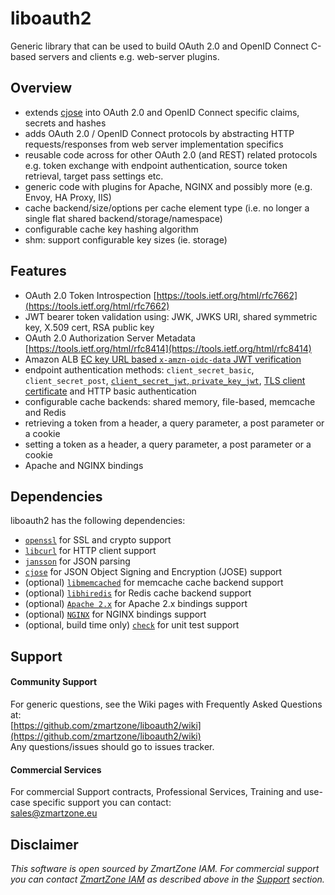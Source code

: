 # liboauth2
Generic library that can be used to build OAuth 2.0 and OpenID Connect C-based servers and clients e.g. web-server plugins.

## Overview

- extends [cjose](https://github.com/cisco/cjose) into OAuth 2.0 and OpenID Connect specific claims, secrets and hashes
- adds OAuth 2.0 / OpenID Connect protocols by abstracting HTTP requests/responses from web server implementation specifics
- reusable code across for other OAuth 2.0 (and REST) related protocols
  e.g. token exchange with endpoint authentication, source token retrieval, target pass settings etc.
- generic code with plugins for Apache, NGINX and possibly more (e.g. Envoy, HA Proxy, IIS)
- cache backend/size/options per cache element type (i.e. no longer a single flat shared backend/storage/namespace)
- configurable cache key hashing algorithm
- shm: support configurable key sizes (ie. storage)

## Features
- OAuth 2.0 Token Introspection [https://tools.ietf.org/html/rfc7662](https://tools.ietf.org/html/rfc7662)
- JWT bearer token validation using: JWK, JWKS URI, shared symmetric key, X.509 cert, RSA public key
- OAuth 2.0 Authorization Server Metadata [https://tools.ietf.org/html/rfc8414](https://tools.ietf.org/html/rfc8414)
- Amazon ALB [EC key URL based `x-amzn-oidc-data` JWT verification](https://docs.aws.amazon.com/elasticloadbalancing/latest/application/listener-authenticate-users.html)
- endpoint authentication methods: `client_secret_basic`, `client_secret_post`, [`client_secret_jwt`, `private_key_jwt`](https://tools.ietf.org/html/rfc7523), [TLS client certificate](https://tools.ietf.org/id/draft-ietf-oauth-mtls) and HTTP basic authentication
- configurable cache backends: shared memory, file-based, memcache and Redis
- retrieving a token from a header, a query parameter, a post parameter or a cookie
- setting a token as a header, a query parameter, a post parameter or a cookie
- Apache and NGINX bindings

## Dependencies

liboauth2 has the following dependencies:
- [`openssl`](https://www.openssl.org/) for SSL and crypto support
- [`libcurl`](https://curl.haxx.se/libcurl/) for HTTP client support
- [`jansson`](http://www.digip.org/jansson/) for JSON parsing
- [`cjose`](https://github.com/cisco/cjose) for JSON Object Signing and Encryption (JOSE) support
- (optional) [`libmemcached`](https://libmemcached.org) for memcache cache backend support
- (optional) [`libhiredis`](https://github.com/redis/hiredis) for Redis cache backend support
- (optional) [`Apache 2.x`](https://httpd.apache.org/) for Apache 2.x bindings support
- (optional) [`NGINX`](https://nginx.org) for NGINX bindings support
- (optional, build time only) [`check`](https://libcheck.github.io/check/) for unit test support

## Support

#### Community Support
For generic questions, see the Wiki pages with Frequently Asked Questions at:  
  [https://github.com/zmartzone/liboauth2/wiki](https://github.com/zmartzone/liboauth2/wiki)  
Any questions/issues should go to issues tracker.

#### Commercial Services
For commercial Support contracts, Professional Services, Training and use-case specific support you can contact:  
  [sales@zmartzone.eu](mailto:sales@zmartzone.eu)  


Disclaimer
----------
*This software is open sourced by ZmartZone IAM. For commercial support
you can contact [ZmartZone IAM](https://www.zmartzone.eu) as described above in the [Support](#support) section.*

